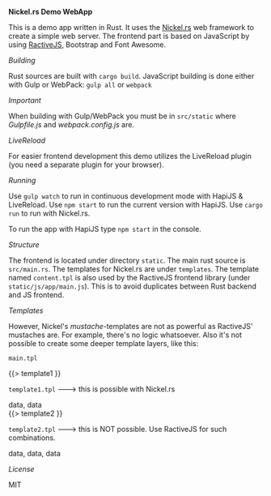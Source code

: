 **Nickel.rs Demo WebApp**

This is a demo app written in Rust. It uses the <a href="http://nickel.rs/" target="_blank">Nickel.rs</a> web framework to create a simple web server.
The frontend part is based on JavaScript by using <a href="http://www.ractivejs.org/" target="_blank">RactiveJS</a>, Bootstrap and Font Awesome.

*Building*

Rust sources are built with `cargo build`.
JavaScript building is done either with Gulp or WebPack: `gulp all` or `webpack`

*Important*

When building with Gulp/WebPack you must be in `src/static` where *Gulpfile.js* and *webpack.config.js* are.

*LiveReload*

For easier frontend development this demo utilizes the LiveReload plugin (you need a separate plugin for your browser).

*Running*

Use `gulp watch` to run in continuous development mode with HapiJS & LiveReload.
Use `npm start` to run the current version with HapiJS.
Use `cargo run` to run with Nickel.rs.


To run the app with HapiJS type `npm start` in the console.


*Structure*

The frontend is located under directory `static`. The main rust source is `src/main.rs`. The
templates for Nickel.rs are under `templates`. The template named `content.tpl` is also used by the
RactiveJS frontend library (under `static/js/app/main.js`). This is to avoid duplicates between Rust backend
and JS frontend.

*Templates*

However, Nickel's *mustache*-templates are not as powerful as RactiveJS' mustaches are. For example, there's
no logic whatsoever. Also it's not possible to create some deeper template layers, like this:

`main.tpl`

<html>
{{> template1 }}
</html>

`template1.tpl`    ---> this is possible with Nickel.rs
<template1>
<div>data, data</div>
{{> template2 }}
</template1>

`template2.tpl`   ---> this is NOT possible. Use RactiveJS for such combinations.
<template2>
<div>data, data, data</div>
</template2>

*License*

MIT